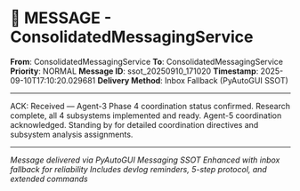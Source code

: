 # 📨 MESSAGE - ConsolidatedMessagingService

**From**: ConsolidatedMessagingService
**To**: ConsolidatedMessagingService
**Priority**: NORMAL
**Message ID**: ssot_20250910_171020
**Timestamp**: 2025-09-10T17:10:20.029681
**Delivery Method**: Inbox Fallback (PyAutoGUI SSOT)

---

ACK: Received — Agent-3 Phase 4 coordination status confirmed. Research complete, all 4 subsystems implemented and ready. Agent-5 coordination acknowledged. Standing by for detailed coordination directives and subsystem analysis assignments.

---

*Message delivered via PyAutoGUI Messaging SSOT*
*Enhanced with inbox fallback for reliability*
*Includes devlog reminders, 5-step protocol, and extended commands*
